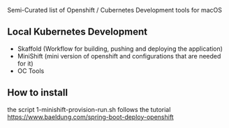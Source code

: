 Semi-Curated list of Openshift / Cubernetes Development tools 
for macOS

## Local Kubernetes Development
- Skaffold (Workflow for building, pushing and deploying the application)
- MiniShift (mini version of openshift and configurations that are needed for it)
- OC Tools

## How to install
the script 1-minishift-provision-run.sh follows the tutorial https://www.baeldung.com/spring-boot-deploy-openshift
